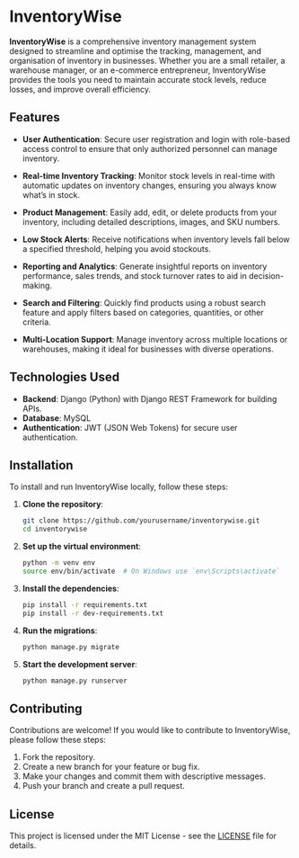# InventoryWise

**InventoryWise** is a comprehensive inventory management system designed to streamline and optimise the tracking, management, and organisation of inventory in businesses. Whether you are a small retailer, a warehouse manager, or an e-commerce entrepreneur, InventoryWise provides the tools you need to maintain accurate stock levels, reduce losses, and improve overall efficiency.

## Features

- **User Authentication**: Secure user registration and login with role-based access control to ensure that only authorized personnel can manage inventory.
  
- **Real-time Inventory Tracking**: Monitor stock levels in real-time with automatic updates on inventory changes, ensuring you always know what’s in stock.

- **Product Management**: Easily add, edit, or delete products from your inventory, including detailed descriptions, images, and SKU numbers.

- **Low Stock Alerts**: Receive notifications when inventory levels fall below a specified threshold, helping you avoid stockouts.

- **Reporting and Analytics**: Generate insightful reports on inventory performance, sales trends, and stock turnover rates to aid in decision-making.

- **Search and Filtering**: Quickly find products using a robust search feature and apply filters based on categories, quantities, or other criteria.

- **Multi-Location Support**: Manage inventory across multiple locations or warehouses, making it ideal for businesses with diverse operations.

## Technologies Used

- **Backend**: Django (Python) with Django REST Framework for building APIs.
- **Database**: MySQL
- **Authentication**: JWT (JSON Web Tokens) for secure user authentication.

## Installation

To install and run InventoryWise locally, follow these steps:

1. **Clone the repository**:

   ```bash
   git clone https://github.com/yourusername/inventorywise.git
   cd inventorywise
   ```

2. **Set up the virtual environment**:

   ```bash
   python -m venv env
   source env/bin/activate  # On Windows use `env\Scripts\activate`
   ```

3. **Install the dependencies**:

   ```bash
   pip install -r requirements.txt
   pip install -r dev-requirements.txt
   ```

4. **Run the migrations**:

   ```bash
   python manage.py migrate
   ```

5. **Start the development server**:

   ```bash
   python manage.py runserver
   ```

## Contributing

Contributions are welcome! If you would like to contribute to InventoryWise, please follow these steps:

1. Fork the repository.
2. Create a new branch for your feature or bug fix.
3. Make your changes and commit them with descriptive messages.
4. Push your branch and create a pull request.

## License

This project is licensed under the MIT License - see the [LICENSE](LICENSE) file for details.
